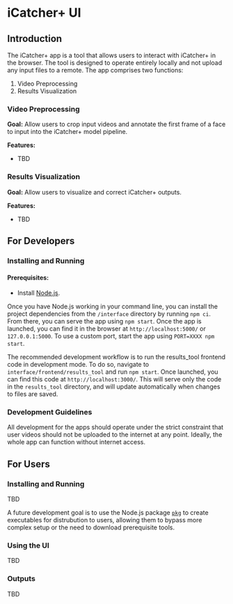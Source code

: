 # iCatcher+ UI

## Introduction

The iCatcher+ app is a tool that allows users to interact with iCatcher+ in the browser. The tool is designed to operate entirely locally and not upload any input files to a remote. The app comprises two functions: 

1. Video Preprocessing
2. Results Visualization

### Video Preprocessing

**Goal:** Allow users to crop input videos and annotate the first frame of a face to input into the iCatcher+ model pipeline.

**Features:**

* TBD

### Results Visualization

**Goal:** Allow users to visualize and correct iCatcher+ outputs.

**Features:**

* TBD

## For Developers

### Installing and Running

#### Prerequisites: 

* Install [Node.js](https://nodejs.org/en/download).

Once you have Node.js working in your command line, you can install the project dependencies from the `/interface` directory by running `npm ci`. From there, you can serve the app using `npm start`. Once the app is launched, you can find it in the browser at `http://localhost:5000/` or `127.0.0.1:5000`. To use a custom port, start the app using `PORT=XXXX npm start`.

The recommended development workflow is to run the results_tool frontend code in development mode. To do so, navigate to `interface/frontend/results_tool` and run `npm start`.  Once launched, you can find this code at `http://localhost:3000/`. This will serve only the code in the `results_tool` directory, and will update automatically when changes to files are saved.

### Development Guidelines

All development for the apps should operate under the strict constraint that user videos should not be uploaded to the internet at any point. Ideally, the whole app can function without internet access.

## For Users

### Installing and Running

TBD

A future development goal is to use the Node.js package [`pkg`](https://www.npmjs.com/package/pkg) to create executables for distrubution to users, allowing them to bypass more complex setup or the need to download prerequisite tools.

### Using the UI

TBD

### Outputs

TBD
